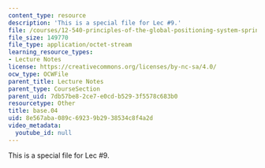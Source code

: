 ```yaml
---
content_type: resource
description: 'This is a special file for Lec #9.'
file: /courses/12-540-principles-of-the-global-positioning-system-spring-2012/8e567aba089c69239b2938534c8f4a2d_base.04
file_size: 149770
file_type: application/octet-stream
learning_resource_types:
- Lecture Notes
license: https://creativecommons.org/licenses/by-nc-sa/4.0/
ocw_type: OCWFile
parent_title: Lecture Notes
parent_type: CourseSection
parent_uid: 7db57be8-2ce7-e0cd-b529-3f5578c683b0
resourcetype: Other
title: base.04
uid: 8e567aba-089c-6923-9b29-38534c8f4a2d
video_metadata:
  youtube_id: null
---
```

This is a special file for Lec #9.